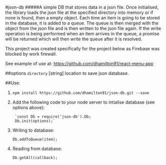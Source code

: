 #json-db
#####A simple DB that stores data in a json file.
Once initialised, the library loads the json file at the specified directory into memory or if none is found, then a empty object.
Each time an item is going to be stored in the database, it is added to a queue. The queue is then merged with the object from the json file and is then written to the json file again. If the write operation is being performed when an item arrives in the queue, a promise will be returned which will then write the queue after it is resolved.

This project was created specifically for the project below as Firebase was blocked by work firewall.

See example of use at: https://github.com/dhamilton91/react-menu-app


##options
`directory` [string] location to save json database.


##Use:
1. `npm install https://github.com/dhamilton91/json-db.git --save`
2. Add the following code to your node server to intialise database (see options above):
	
		`const Db = require('json-db').Db;
		Db.init(options);`

3. Writing to database:

	`Db.addToQueue(item);`
	
4. Reading from database:

	`Db.getAll(callback);`

	
	

